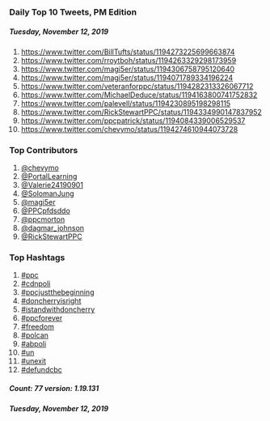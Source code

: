 ### Daily Top 10 Tweets, PM Edition
##### Tuesday, November 12, 2019
 1) https://www.twitter.com/BillTufts/status/1194273225699663874
 2) https://www.twitter.com/rroytboh/status/1194263329298173959
 3) https://www.twitter.com/magi5er/status/1194306758795120640
 4) https://www.twitter.com/magi5er/status/1194071789334196224
 5) https://www.twitter.com/veteranforppc/status/1194282313326067712
 6) https://www.twitter.com/MichaelDeduce/status/1194163800741752832
 7) https://www.twitter.com/palevell/status/1194230895198298115
 8) https://www.twitter.com/RickStewartPPC/status/1194334990147837952
 9) https://www.twitter.com/ppcpatrick/status/1194084339006529537
10) https://www.twitter.com/chevymo/status/1194274610944073728

### Top Contributors
  1) [@chevymo](https://www.twitter.com/chevymo)
  2) [@PortalLearning](https://www.twitter.com/PortalLearning)
  3) [@Valerie24190901](https://www.twitter.com/Valerie24190901)
  4) [@SolomanJung](https://www.twitter.com/SolomanJung)
  5) [@magi5er](https://www.twitter.com/magi5er)
  6) [@PPCpfdsddo](https://www.twitter.com/PPCpfdsddo)
  7) [@ppcmorton](https://www.twitter.com/ppcmorton)
  8) [@dagmar_johnson](https://www.twitter.com/dagmar_johnson)
  9) [@RickStewartPPC](https://www.twitter.com/RickStewartPPC)


### Top Hashtags

  1) [#ppc](https://www.twitter.com/hashtag/ppc)
  2) [#cdnpoli](https://www.twitter.com/hashtag/cdnpoli)
  3) [#ppcjustthebeginning](https://www.twitter.com/hashtag/ppcjustthebeginning)
  4) [#doncherryisright](https://www.twitter.com/hashtag/doncherryisright)
  5) [#istandwithdoncherry](https://www.twitter.com/hashtag/istandwithdoncherry)
  6) [#ppcforever](https://www.twitter.com/hashtag/ppcforever)
  7) [#freedom](https://www.twitter.com/hashtag/freedom)
  8) [#polcan](https://www.twitter.com/hashtag/polcan)
  9) [#abpoli](https://www.twitter.com/hashtag/abpoli)
 10) [#un](https://www.twitter.com/hashtag/un)
 11) [#unexit](https://www.twitter.com/hashtag/unexit)
 12) [#defundcbc](https://www.twitter.com/hashtag/defundcbc)

##### Count: 77	version: 1.19.131
##### Tuesday, November 12, 2019

